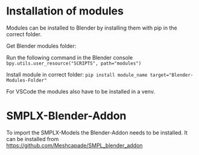
# Installation of modules

Modules can be installed to Blender by installing them with pip in the correct folder.

Get Blender modules folder:

Run the following command in the Blender console ``bpy.utils.user_resource("SCRIPTS", path="modules")``

Install module in correct folder:
``pip install module_name target="Blender-Modules-Folder"``

For VSCode the modules also have to be installed in a venv.

# SMPLX-Blender-Addon 

To import the SMPLX-Models the Blender-Addon needs to be installed. It can be installed from https://github.com/Meshcapade/SMPL_blender_addon